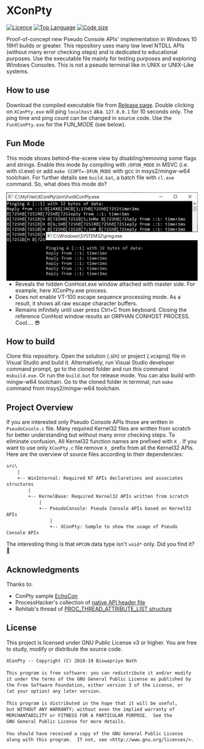 # XConPty

[![Licence](https://img.shields.io/github/license/Biswa96/XConPty.svg?style=for-the-badge)](https://www.gnu.org/licenses/gpl-3.0.en.html)
[![Top Language](https://img.shields.io/github/languages/top/Biswa96/XConPty.svg?style=for-the-badge)](https://github.com/Biswa96/XConPty.git)
[![Code size](https://img.shields.io/github/languages/code-size/Biswa96/XConPty.svg?style=for-the-badge)]()

Proof-of-concept new Pseudo Console APIs' implementation in Windows 10 19H1 builds or greater. This repository uses many low level NTDLL APIs (without many error checking steps) and is dedicated to educational purposes. Use the executable file mainly for testing purposes and exploring Windows Consoles. This is not a pseudo terminal like in UNIX or UNIX-Like systems. 

## How to use

Download the compiled executable file from [Release page](https://github.com/Biswa96/XConPty/releases). Double clicking on `XConPty.exe` will ping `localhost` aka. `127.0.0.1` for 10 seconds only. The ping time and ping count can be changed in source code. Use the `FunXConPty.exe` for the FUN_MODE (see below).

## Fun Mode

This mode shows behind-the-scene view by disabling/removing some flags and strings. Enable this mode by compiling with `/DFUN_MODE` in MSVC (i.e. with cl.exe) or add `make CCOPT=-DFUN_MODE` with gcc in msys2/mingw-w64 toolchain. For further details see `build.bat`, a batch file with `cl.exe` command. So, what does this mode do? 

<img align=right src=images\Ping_Fun_Mode.PNG>

* Reveals the hidden ConHost.exe window attached with master side. 
 For example, here XConPty.exe process. 
* Does not enable VT-100 escape sequence processing mode. 
 As a result, it shows all raw escape character buffers. 
* Remains infinitely until user press Ctrl+C from keyboard. 
 Closing the reference ConHost window results
 an ORPHAN CONHOST PROCESS. Cool.... :sunglasses: 

## How to build

Clone this repository. Open the solution (.sln) or project (.vcxproj) file in Visual Studio and build it. Alternatively, run Visual Studio developer command prompt, go to the cloned folder and run this command `msbuild.exe`. Or run the `build.bat` for release mode. You can also build with mingw-w64 toolchain. Go to the cloned folder in terminal, run `make` command from msys2/mingw-w64 toolchain. 

## Project Overview

If you are interested only Pseudo Console APIs those are written in `PseudoCosole.c` file. Many required Kernel32 files are written from scratch for better understanding but without many error checking steps. To eliminate confusion, All Kernel32 function names are prefixed with `X_`. If you want to use only `XConPty.c` file remove `X_` prefix from all the Kernel32 APIs. Here are the overview of source files according to their dependencies: 

```
src\
    |
    +-- WinInternal: Required NT APIs declarations and associates structures
        |
        +-- KernelBase: Required Kernel32 APIs written from scratch
            |
            +-- PseudoConsole: Pseudo Console APIs based on Kernel32 APIs
                |
                +-- XConPty: Sample to show the usage of Pseudo Console APIs
```

The interesting thing is that `HPCON` data type isn't `void*` only. Did you find it? :mag_right: 

## Acknowledgments

Thanks to:

* ConPty sample [EchoCon](https://github.com/Microsoft/console/tree/master/samples/ConPTY/EchoCon) 
* ProcessHacker's collection of [native API header file](https://github.com/processhacker/processhacker/tree/master/phnt) 
* Rohitab's thread of [PROC_THREAD_ATTRIBUTE_LIST structure](http://www.rohitab.com/discuss/topic/38601-proc-thread-attribute-list-structure-documentation/) 

## License 

This project is licensed under GNU Public License v3 or higher. You are free to study, modify or distribute the source code. 

```
XConPty -- Copyright (C) 2018-19 Biswapriyo Nath

This program is free software: you can redistribute it and/or modify
it under the terms of the GNU General Public License as published by
the Free Software Foundation, either version 3 of the License, or
(at your option) any later version.

This program is distributed in the hope that it will be useful,
but WITHOUT ANY WARRANTY; without even the implied warranty of
MERCHANTABILITY or FITNESS FOR A PARTICULAR PURPOSE.  See the
GNU General Public License for more details.

You should have received a copy of the GNU General Public License
along with this program.  If not, see <http://www.gnu.org/licenses/>.
```
